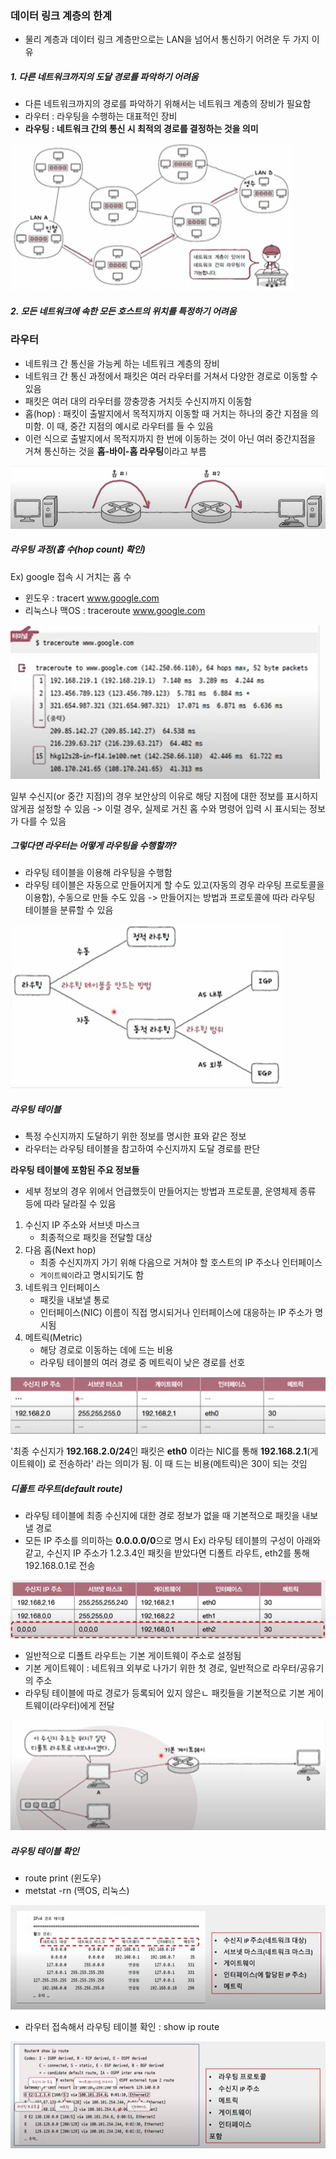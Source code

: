 ### 데이터 링크 계층의 한계
- 물리 계층과 데이터 링크 계층만으로는 LAN을 넘어서 통신하기 어려운 두 가지 이유
##### 1. 다른 네트워크까지의 도달 경로를 파악하기 어려움
- 다른 네트워크까지의 경로를 파악하기 위해서는 네트워크 계층의 장비가 필요함
- 라우터 : 라우팅을 수행하는 대표적인 장비
- **라우팅 : 네트워크 간의 통신 시 최적의 경로를 결정하는 것을 의미**

![](../../README_resources/Pasted%20image%2020251012165400.png)
##### 2. 모든 네트워크에 속한 모든 호스트의 위치를 특정하기 어려움


### 라우터
- 네트워크 간 통신을 가능케 하는 네트워크 계층의 장비
- 네트워크 간 통신 과정에서 패킷은 여러 라우터를 거쳐서 다양한 경로로 이동할 수 있음
- 패킷은 여러 대의 라우터를 깡충깡충 거치듯 수신지까지 이동함
- 홉(hop) : 패킷이 출발지에서 목적지까지 이동할 때 거치는 하나의 중간 지점을 의미함. 이 때, 중간 지점의 예시로 라우터를 들 수 있음
- 이런 식으로 출발지에서 목적지까지 한 번에 이동하는 것이 아닌 여러 중간지점을 거쳐 통신하는 것을 **홉-바이-홉 라우팅**이라고 부름

![](../../README_resources/Pasted%20image%2020251012170525.png)

##### 라우팅 과정(홉 수(hop count) 확인)
Ex) google 접속 시 거치는 홉 수
- 윈도우 : tracert www.google.com
- 리눅스나 맥OS : traceroute www.google.com

![](../../README_resources/Pasted%20image%2020251012171032.png)

일부 수신지(or 중간 지점)의 경우 보안상의 이유로 해당 지점에 대한 정보를 표시하지 않게끔 설정할 수 있음 -> 이럴 경우, 실제로 거친 홉 수와 명령어 입력 시 표시되는 정보가 다를 수 있음

##### 그렇다면 라우터는 어떻게 라우팅을 수행할까?
- 라우팅 테이블을 이용해 라우팅을 수행함
- 라우팅 테이블은 자동으로 만들어지게 할 수도 있고(자동의 경우 라우팅 프로토콜을 이용함), 수동으로 만들 수도 있음 -> 만들어지는 방법과 프로토콜에 따라 라우팅 테이블을 분류할 수 있음

![](../../README_resources/Pasted%20image%2020251012171914.png)

##### 라우팅 테이블
- 특정 수신지까지 도달하기 위한 정보를 명시한 표와 같은 정보
- 라우터는 라우팅 테이블을 참고하여 수신지까지 도달 경로를 판단

**라우팅 테이블에 포함된 주요 정보들**
- 세부 정보의 경우 위에서 언급했듯이 만들어지는 방법과 프로토콜, 운영체제 종류 등에 따라 달라질 수 있음
1. 수신지 IP 주소와 서브넷 마스크
	- 최종적으로 패킷을 전달할 대상
2. 다음 홉(Next hop)
	- 최종 수신지까지 가기 위해 다음으로 거쳐야 할 호스트의 IP 주소나 인터페이스
	- `게이트웨이`라고 명시되기도 함
3. 네트워크 인터페이스
	- 패킷을 내보낼 통로
	- 인터페이스(NIC) 이름이 직접 명시되거나 인터페이스에 대응하는 IP 주소가 명시됨
4. 메트릭(Metric)
	- 해당 경로로 이동하는 데에 드는 비용
	- 라우팅 테이블의 여러 경로 중 메트릭이 낮은 경로를 선호

![](../../README_resources/Pasted%20image%2020251012172959.png)

'최종 수신지가 **192.168.2.0/24**인 패킷은 **eth0** 이라는 NIC를 통해 **192.168.2.1**(게이트웨이) 로 전송하라' 라는 의미가 됨. 이 때 드는 비용(메트릭)은 30이 되는 것임

##### 디폴트 라우트(default route)
- 라우팅 테이블에 최종 수신지에 대한 경로 정보가 없을 때 기본적으로 패킷을 내보낼 경로
- 모든 IP 주소를 의미하는 **0.0.0.0/0**으로 명시
Ex) 라우팅 테이블의 구성이 아래와 같고, 수신지 IP 주소가 1.2.3.4인 패킷을 받았다면 디폴트 라우트, eth2를 통해 192.168.0.1로 전송

![](../../README_resources/Pasted%20image%2020251012175555.png)

- 일반적으로 디폴트 라우트는 기본 게이트웨이 주소로 설정됨
- 기본 게이트웨이 : 네트워크 외부로 나가기 위한 첫 경로, 일반적으로 라우터/공유기의 주소
- 라우팅 테이블에 따로 경로가 등록되어 있지 않은ㄴ 패킷들을 기본적으로 기본 게이트웨이(라우터)에게 전달

![](../../README_resources/Pasted%20image%2020251012175957.png)

##### 라우팅 테이블 확인
- route print (윈도우)
- metstat -rn (맥OS, 리눅스)

![](../../README_resources/Pasted%20image%2020251012181152.png)

- 라우터 접속해서 라우팅 테이블 확인 : show ip route

![](../../README_resources/Pasted%20image%2020251012181511.png)